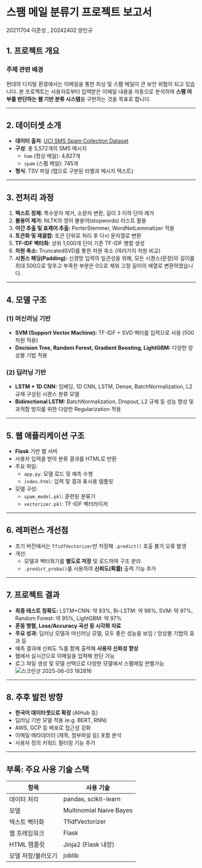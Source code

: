 # 스팸 메일 분류기 프로젝트 보고서

20211704 이준성 , 20242402 양인규

## 1. 프로젝트 개요

###  주제 관련 배경
현대의 디지털 환경에서는 이메일을 통한 피싱 및 스팸 메일이 큰 보안 위협이 되고 있습니다. 본 프로젝트는 사용자로부터 입력받은 이메일 내용을 자동으로 분석하여 **스팸 여부를 판단하는 웹 기반 분류 시스템**을 구현하는 것을 목표로 합니다.

---

## 2. 데이터셋 소개

- **데이터 출처**: [UCI SMS Spam Collection Dataset](https://archive.ics.uci.edu/ml/datasets/SMS+Spam+Collection)
- **구성**: 총 5,572개의 SMS 메시지
  - `ham` (정상 메일): 4,827개
  - `spam` (스팸 메일): 745개
- **형식**: TSV 파일 (탭으로 구분된 라벨과 메시지 텍스트)

---

## 3. 전처리 과정

1. **텍스트 정제:** 특수문자 제거, 소문자 변환, 길이 3 이하 단어 제거
2. **불용어 제거:** NLTK의 영어 불용어(stopwords) 리스트 활용
3. **어간 추출 및 표제어 추출:** PorterStemmer, WordNetLemmatizer 적용
4. **토큰화 및 재결합:** 토큰 단위로 처리 후 다시 문자열로 변환
5. **TF-IDF 벡터화:** 상위 1,000개 단어 기준 TF-IDF 행렬 생성
6. **차원 축소:** TruncatedSVD를 통한 차원 축소 (여러가지 차원 비교)
7. **시퀀스 패딩(Padding):** 신경망 입력의 일관성을 위해, 모든 시퀀스(문장)의 길이를 최대 500으로 맞추고 부족한 부분은 0으로 채워 고정 길이의 배열로 변환하였습니다.


---

## 4. 모델 구조

### (1) 머신러닝 기반
- **SVM (Support Vector Machine):** TF-IDF + SVD 벡터를 입력으로 사용 (500차원 적용)
- **Decision Tree, Random Forest, Gradient Boosting, LightGBM:** 다양한 앙상블 기법 적용

### (2) 딥러닝 기반
- **LSTM + 1D CNN:** 임베딩, 1D CNN, LSTM, Dense, BatchNormalization, L2 규제 구성된 시퀀스 분류 모델
- **Bidirectional LSTM:** BatchNormalization, Dropout, L2 규제 등 성능 향상 및 과적합 방지를 위한 다양한 Regularization 적용

---


## 5. 웹 애플리케이션 구조

- **Flask** 기반 웹 서버
- 사용자 입력을 받아 분류 결과를 HTML로 반환
- 주요 파일:
  - `app.py`: 모델 로드 및 예측 수행
  - `index.html`: 입력 및 결과 표시용 템플릿
- 모델 구성:
  - `spam_model.pkl`: 훈련된 분류기
  - `vectorizer.pkl`: TF-IDF 벡터라이저

---

## 6. 레퍼런스 개선점

- 초기 버전에서는 `TfidfVectorizer`만 저장해 `.predict()` 호출 불가 오류 발생
- 개선:
  - 모델과 벡터화기를 **별도로 저장** 및 로드하여 구조 분리
  - `.predict_proba()`를 사용하여 **신뢰도(확률)** 출력 기능 추가

---

## 7. 프로젝트 결과

- **최종 테스트 정확도:** LSTM+CNN: 약 83%, Bi-LSTM: 약 98%, SVM: 약 97%, Random Forest: 약 95%, LightGBM: 약 97%
- **혼동 행렬, Loss/Accuracy 곡선 등 시각화 자료**
- **주요 성과:** 딥러닝 모델과 머신러닝 모델, 모두 좋은 성능을 보임 / 앙상블 기법의 효과 등
- 예측 결과에 신뢰도 %를 함께 출력해 **사용자 신뢰성 향상**
- 웹에서 실시간으로 이메일을 입력해 판단 가능
- 로그 파일 생성 및 모델 선택으로 다양한 모델에서 스팸메일 판별가능
![스크린샷 2025-06-03 182816](https://github.com/user-attachments/assets/c46b715f-0e33-4c2a-940f-64c1e857ee17)

---

## 8. 추후 발전 방향

-  **한국어 데이터셋으로 확장** (AIHub 등)
-  딥러닝 기반 모델 적용 (e.g. BERT, RNN)
-  AWS, GCP 등 배포로 접근성 강화
-  이메일 메타데이터 (제목, 첨부파일 등) 포함 분석
-  사용자 정의 키워드 필터링 기능 추가

---

## 부록: 주요 사용 기술 스택

| 항목            | 사용 기술         |
|----------------|------------------|
| 데이터 처리     | pandas, scikit-learn |
| 모델            | Multinomial Naive Bayes |
| 텍스트 벡터화   | TfidfVectorizer  |
| 웹 프레임워크   | Flask            |
| HTML 템플릿     | Jinja2 (Flask 내장) |
| 모델 저장/불러오기 | joblib         |

